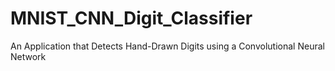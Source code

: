 # MNIST_CNN_Digit_Classifier
An Application that Detects Hand-Drawn Digits using a Convolutional Neural Network
